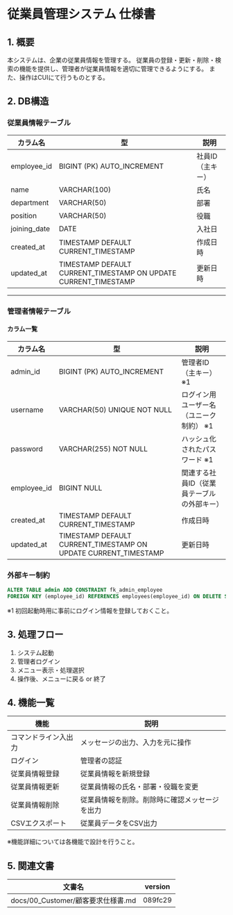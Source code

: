 # 従業員管理システム 仕様書

## 1. 概要
本システムは、企業の従業員情報を管理する。
従業員の登録・更新・削除・検索の機能を提供し、管理者が従業員情報を適切に管理できるようにする。
また、操作はCUIにて行うものとする。

## 2. DB構造
### 従業員情報テーブル
| カラム名       | 型                | 説明                   |
|--------------|-----------------|------------------------|
| employee_id  | BIGINT (PK) AUTO_INCREMENT | 社員ID（主キー） |
| name         | VARCHAR(100)     | 氏名                   |
| department   | VARCHAR(50)      | 部署                   |
| position     | VARCHAR(50)      | 役職                   |
| joining_date | DATE             | 入社日                 |
| created_at   | TIMESTAMP DEFAULT CURRENT_TIMESTAMP | 作成日時 |
| updated_at   | TIMESTAMP DEFAULT CURRENT_TIMESTAMP ON UPDATE CURRENT_TIMESTAMP | 更新日時 |

---

### 管理者情報テーブル
#### **カラム一覧**
| カラム名     | 型                | 説明                                       |
|------------|-----------------|--------------------------------------------|
| admin_id   | BIGINT (PK) AUTO_INCREMENT | 管理者ID（主キー） ※1                      |
| username   | VARCHAR(50) UNIQUE NOT NULL | ログイン用ユーザー名（ユニーク制約） ※1      |
| password   | VARCHAR(255) NOT NULL | ハッシュ化されたパスワード ※1              |
| employee_id | BIGINT NULL | 関連する社員ID（従業員テーブルの外部キー）  |
| created_at | TIMESTAMP DEFAULT CURRENT_TIMESTAMP | 作成日時 |
| updated_at | TIMESTAMP DEFAULT CURRENT_TIMESTAMP ON UPDATE CURRENT_TIMESTAMP | 更新日時 |

### **外部キー制約**
```sql
ALTER TABLE admin ADD CONSTRAINT fk_admin_employee
FOREIGN KEY (employee_id) REFERENCES employees(employee_id) ON DELETE SET NULL;
```

※1 初回起動時用に事前にログイン情報を登録しておくこと。

## 3. 処理フロー
1. システム起動
2. 管理者ログイン
3. メニュー表示・処理選択
4. 操作後、メニューに戻る or 終了

## 4. 機能一覧
| 機能 | 説明 |
|------|------|
| コマンドライン入出力 | メッセージの出力、入力を元に操作 |
| ログイン | 管理者の認証 |
| 従業員情報登録 | 従業員情報を新規登録 |
| 従業員情報更新 | 従業員情報の氏名・部署・役職を変更 |
| 従業員情報削除 | 従業員情報を削除。削除時に確認メッセージを出力 |
| CSVエクスポート | 従業員データをCSV出力 |

※機能詳細については各機能で設計を行うこと。

## 5. 関連文書
| 文書名 | version |
| ----- | -------- |
| docs/00_Customer/顧客要求仕様書.md | 089fc29 |